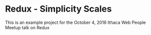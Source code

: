 # Redux - Simplicity Scales
This is an example project for the October 4, 2016 Ithaca Web People Meetup
talk on Redux
